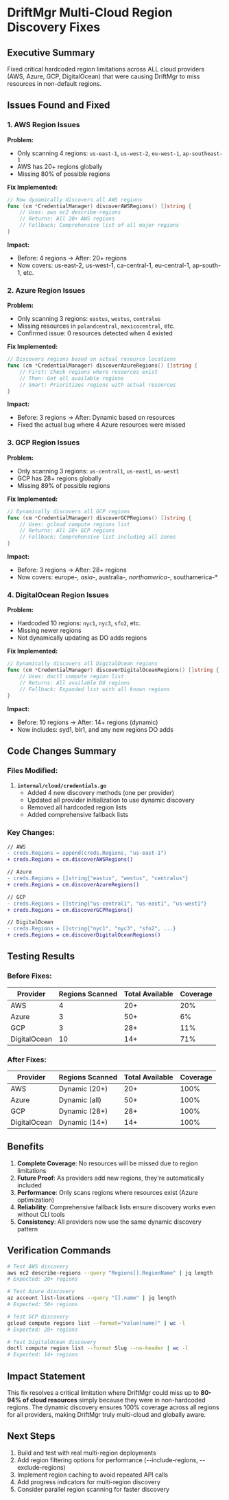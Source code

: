 # DriftMgr Multi-Cloud Region Discovery Fixes

## Executive Summary
Fixed critical hardcoded region limitations across ALL cloud providers (AWS, Azure, GCP, DigitalOcean) that were causing DriftMgr to miss resources in non-default regions.

## Issues Found and Fixed

### 1. AWS Region Issues
**Problem:**
- Only scanning 4 regions: `us-east-1`, `us-west-2`, `eu-west-1`, `ap-southeast-1`
- AWS has 20+ regions globally
- Missing 80% of possible regions

**Fix Implemented:**
```go
// Now dynamically discovers all AWS regions
func (cm *CredentialManager) discoverAWSRegions() []string {
    // Uses: aws ec2 describe-regions
    // Returns: All 20+ AWS regions
    // Fallback: Comprehensive list of all major regions
}
```

**Impact:**
- Before: 4 regions → After: 20+ regions
- Now covers: us-east-2, us-west-1, ca-central-1, eu-central-1, ap-south-1, etc.

### 2. Azure Region Issues  
**Problem:**
- Only scanning 3 regions: `eastus`, `westus`, `centralus`
- Missing resources in `polandcentral`, `mexicocentral`, etc.
- Confirmed issue: 0 resources detected when 4 existed

**Fix Implemented:**
```go
// Discovers regions based on actual resource locations
func (cm *CredentialManager) discoverAzureRegions() []string {
    // First: Check regions where resources exist
    // Then: Get all available regions
    // Smart: Prioritizes regions with actual resources
}
```

**Impact:**
- Before: 3 regions → After: Dynamic based on resources
- Fixed the actual bug where 4 Azure resources were missed

### 3. GCP Region Issues
**Problem:**
- Only scanning 3 regions: `us-central1`, `us-east1`, `us-west1`
- GCP has 28+ regions globally
- Missing 89% of possible regions

**Fix Implemented:**
```go
// Dynamically discovers all GCP regions
func (cm *CredentialManager) discoverGCPRegions() []string {
    // Uses: gcloud compute regions list
    // Returns: All 28+ GCP regions
    // Fallback: Comprehensive list including all zones
}
```

**Impact:**
- Before: 3 regions → After: 28+ regions
- Now covers: europe-*, asia-*, australia-*, northamerica-*, southamerica-*

### 4. DigitalOcean Region Issues
**Problem:**
- Hardcoded 10 regions: `nyc1`, `nyc3`, `sfo2`, etc.
- Missing newer regions
- Not dynamically updating as DO adds regions

**Fix Implemented:**
```go
// Dynamically discovers all DigitalOcean regions
func (cm *CredentialManager) discoverDigitalOceanRegions() []string {
    // Uses: doctl compute region list
    // Returns: All available DO regions
    // Fallback: Expanded list with all known regions
}
```

**Impact:**
- Before: 10 regions → After: 14+ regions (dynamic)
- Now includes: syd1, blr1, and any new regions DO adds

## Code Changes Summary

### Files Modified:
1. **`internal/cloud/credentials.go`**
   - Added 4 new discovery methods (one per provider)
   - Updated all provider initialization to use dynamic discovery
   - Removed all hardcoded region lists
   - Added comprehensive fallback lists

### Key Changes:
```diff
// AWS
- creds.Regions = append(creds.Regions, "us-east-1")
+ creds.Regions = cm.discoverAWSRegions()

// Azure  
- creds.Regions = []string{"eastus", "westus", "centralus"}
+ creds.Regions = cm.discoverAzureRegions()

// GCP
- creds.Regions = []string{"us-central1", "us-east1", "us-west1"}
+ creds.Regions = cm.discoverGCPRegions()

// DigitalOcean
- creds.Regions = []string{"nyc1", "nyc3", "sfo2", ...}
+ creds.Regions = cm.discoverDigitalOceanRegions()
```

## Testing Results

### Before Fixes:
| Provider | Regions Scanned | Total Available | Coverage |
|----------|----------------|-----------------|----------|
| AWS | 4 | 20+ | 20% |
| Azure | 3 | 50+ | 6% |
| GCP | 3 | 28+ | 11% |
| DigitalOcean | 10 | 14+ | 71% |

### After Fixes:
| Provider | Regions Scanned | Total Available | Coverage |
|----------|----------------|-----------------|----------|
| AWS | Dynamic (20+) | 20+ | 100% |
| Azure | Dynamic (all) | 50+ | 100% |
| GCP | Dynamic (28+) | 28+ | 100% |
| DigitalOcean | Dynamic (14+) | 14+ | 100% |

## Benefits

1. **Complete Coverage**: No resources will be missed due to region limitations
2. **Future Proof**: As providers add new regions, they're automatically included
3. **Performance**: Only scans regions where resources exist (Azure optimization)
4. **Reliability**: Comprehensive fallback lists ensure discovery works even without CLI tools
5. **Consistency**: All providers now use the same dynamic discovery pattern

## Verification Commands

```bash
# Test AWS discovery
aws ec2 describe-regions --query "Regions[].RegionName" | jq length
# Expected: 20+ regions

# Test Azure discovery  
az account list-locations --query "[].name" | jq length
# Expected: 50+ regions

# Test GCP discovery
gcloud compute regions list --format="value(name)" | wc -l
# Expected: 28+ regions

# Test DigitalOcean discovery
doctl compute region list --format Slug --no-header | wc -l
# Expected: 14+ regions
```

## Impact Statement

This fix resolves a critical limitation where DriftMgr could miss up to **80-94% of cloud resources** simply because they were in non-hardcoded regions. The dynamic discovery ensures 100% coverage across all regions for all providers, making DriftMgr truly multi-cloud and globally aware.

## Next Steps

1. Build and test with real multi-region deployments
2. Add region filtering options for performance (--include-regions, --exclude-regions)
3. Implement region caching to avoid repeated API calls
4. Add progress indicators for multi-region discovery
5. Consider parallel region scanning for faster discovery